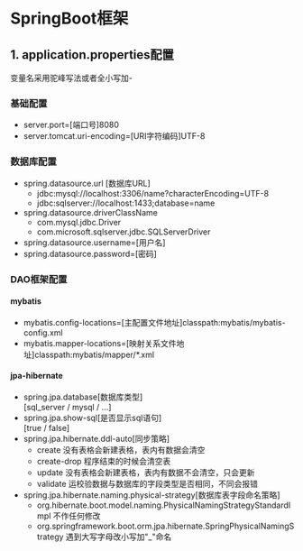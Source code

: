 # SpringBoot框架

## 1. application.properties配置
变量名采用驼峰写法或者全小写加-  
### 基础配置
* server.port=[端口号]8080  
* server.tomcat.uri-encoding=[URI字符编码]UTF-8  

### 数据库配置
* spring.datasource.url [数据库URL]  
    * jdbc:mysql://localhost:3306/name?characterEncoding=UTF-8  
    * jdbc:sqlserver://localhost:1433;database=name  
* spring.datasource.driverClassName
    * com.mysql.jdbc.Driver
    * com.microsoft.sqlserver.jdbc.SQLServerDriver
* spring.datasource.username=[用户名]
* spring.datasource.password=[密码]   

### DAO框架配置
#### mybatis
* mybatis.config-locations=[主配置文件地址]classpath:mybatis/mybatis-config.xml
* mybatis.mapper-locations=[映射关系文件地址]classpath:mybatis/mapper/*.xml
#### jpa-hibernate
* spring.jpa.database[数据库类型]  
[sql_server / mysql / ...]
* spring.jpa.show-sql[是否显示sql语句]  
[true / false]
* spring.jpa.hibernate.ddl-auto[同步策略]  
    * create 没有表格会新建表格，表内有数据会清空
    * create-drop 程序结束的时候会清空表
    * update 没有表格会新建表格，表内有数据不会清空，只会更新
    * validate 运校验数据与数据库的字段类型是否相同，不同会报错
* spring.jpa.hibernate.naming.physical-strategy[数据库表字段命名策略]
    * org.hibernate.boot.model.naming.PhysicalNamingStrategyStandardImpl 不作任何修改
    * org.springframework.boot.orm.jpa.hibernate.SpringPhysicalNamingStrategy 遇到大写字母改小写加"_"命名
